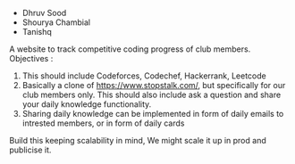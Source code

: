 - Dhruv Sood
- Shourya Chambial
- Tanishq

A website to track competitive coding progress of club members.
Objectives :

1) This should include Codeforces,  Codechef, Hackerrank, Leetcode
2) Basically a clone of https://www.stopstalk.com/, but specifically for our club members only. This should also include ask a question and share your daily knowledge functionality.
3) Sharing daily knowledge can be implemented in form of daily emails to intrested members, or in form of daily cards

Build this keeping scalability in mind, We might scale it up in prod and publicise it.

